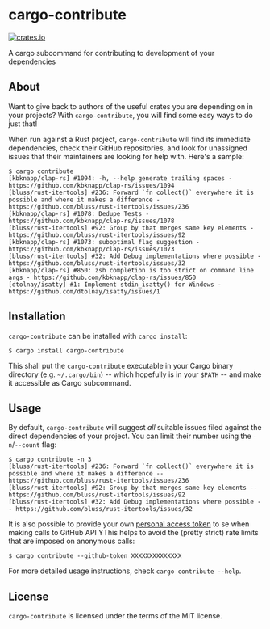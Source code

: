 # cargo-contribute

[![crates.io](https://img.shields.io/crates/v/cargo-contribute.svg)](https://crates.io/crates/cargo-contribute)

A cargo subcommand for contributing to development of your dependencies

## About

Want to give back to authors of the useful crates you are depending on in your projects?
With `cargo-contribute`, you will find some easy ways to do just that!

When run against a Rust project, `cargo-contribute` will find its immediate dependencies,
check their GitHub repositories, and look for unassigned issues that their maintainers are looking for help with.
Here's a sample:

    $ cargo contribute
    [kbknapp/clap-rs] #1094: -h, --help generate trailing spaces - https://github.com/kbknapp/clap-rs/issues/1094
    [bluss/rust-itertools] #236: Forward `fn collect()` everywhere it is possible and where it makes a difference - https://github.com/bluss/rust-itertools/issues/236
    [kbknapp/clap-rs] #1078: Dedupe Tests - https://github.com/kbknapp/clap-rs/issues/1078
    [bluss/rust-itertools] #92: Group by that merges same key elements - https://github.com/bluss/rust-itertools/issues/92
    [kbknapp/clap-rs] #1073: suboptimal flag suggestion - https://github.com/kbknapp/clap-rs/issues/1073
    [bluss/rust-itertools] #32: Add Debug implementations where possible - https://github.com/bluss/rust-itertools/issues/32
    [kbknapp/clap-rs] #850: zsh completion is too strict on command line args - https://github.com/kbknapp/clap-rs/issues/850
    [dtolnay/isatty] #1: Implement stdin_isatty() for Windows - https://github.com/dtolnay/isatty/issues/1

## Installation

`cargo-contribute` can be installed with `cargo install`:

    $ cargo install cargo-contribute

This shall put the `cargo-contribute` executable in your Cargo binary directory
(e.g. `~/.cargo/bin`) -- which hopefully is in your `$PATH` -- and make it accessible as Cargo subcommand.

## Usage

By default, `cargo-contribute` will suggest _all_ suitable issues filed against the direct dependencies
of your project. You can limit their number using the `-n`/`--count` flag:

    $ cargo contribute -n 3
    [bluss/rust-itertools] #236: Forward `fn collect()` everywhere it is possible and where it makes a difference -- https://github.com/bluss/rust-itertools/issues/236
    [bluss/rust-itertools] #92: Group by that merges same key elements -- https://github.com/bluss/rust-itertools/issues/92
    [bluss/rust-itertools] #32: Add Debug implementations where possible -- https://github.com/bluss/rust-itertools/issues/32

It is also possible to provide your own [personal access token](https://github.com/settings/tokens)
to se when making calls to GitHub API
YThis helps to avoid the (pretty strict) rate limits that are imposed on anonymous calls:

    $ cargo contribute --github-token XXXXXXXXXXXXXX

For more detailed usage instructions, check `cargo contribute --help`.

## License

`cargo-contribute` is licensed under the terms of the MIT license.
